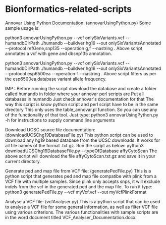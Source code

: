 # Bionformatics-related-scripts

Annovar Using Python Documentation: (annovarUsingPython.py)
Some sample usage is:

python3 annovarUsingPython.py --vcf onlySixVariants.vcf --humandbDirPath ./humandb --buildver hg19 --out onlySixVariantsAnnotated --protocol refGene,snp135 --operation g,f --nastring .
Above script annotates a vcf with gene and dbsnp135 annotation.

python3 annovarUsingPython.py --vcf onlySixVariants.vcf --humandbDirPath ./humandb --buildver hg19 --out onlySixVariantsAnnotated --protocol esp6500ea --operation f --nastring .
Above script filters as per the esp6500ea database variant allele frequency.

IMP : Before running the script download the database and create a folder called humandb in folder where your annovar perl scripts are
Put all databases in humandb
Just check annovar's documentation for that
The way this script is know python script and perl script have to be in the same directory 
This only uses the table_annovar.pl function. So you can use any of the functionality of that tool.
Just type: python3 annovarUsingPython.py -h for instructions to supply command line arguments



Download UCSC source file documentation: (downloadUCSChg19DatabaseFile.py)
This python script can be used to download any hg19 based database from the UCSC downloads. It works for all file names of the format .txt.gz. Run the script as below:
python3 downloadUCSChg19DatabaseFile.py --typeOfDatabase affyCytoScan
The above script will download the file affyCytoScan.txt.gz and save it in your current directory.


Generate ped and map file from VCF file: (generatePedFile.py)
This is a python script that generates ped and map file compatibe with plink from a VCF file with multiple samples. Since plink only accepts snps, it will exclude indels from the vcf in the generated ped and the map file.
To run it type:
python3 generatePedFile.py --vcf myVcf.vcf --out myVcfPlinkFormat

Analyse a VCF file: (vcfAnalyser.py)
This is a python script that can be used to analyse a VCF file for some general information, as well as filter VCF file using various criterions. The various functionalities with sample scripts are in the word document titled VCF_Analyser_Documentation.docx.



